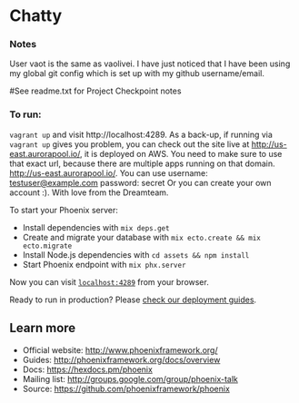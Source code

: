 # Chatty

### Notes
User vaot is the same as vaolivei. I have just noticed that I have been using my global
git config which is set up with my github username/email.


#See readme.txt for Project Checkpoint notes

### To run:
`vagrant up`
and visit http://localhost:4289. As a back-up, if running via `vagrant up` gives you problem,
you can check out the site live at http://us-east.aurorapool.io/, it is deployed on AWS.
You need to make sure to use that exact url, because there are multiple apps running on that
domain. http://us-east.aurorapool.io/.
You can use
username: testuser@example.com
password: secret
Or you can create your own account :). With love from the Dreamteam.

To start your Phoenix server:

  * Install dependencies with `mix deps.get`
  * Create and migrate your database with `mix ecto.create && mix ecto.migrate`
  * Install Node.js dependencies with `cd assets && npm install`
  * Start Phoenix endpoint with `mix phx.server`

Now you can visit [`localhost:4289`](http://localhost:4289) from your browser.

Ready to run in production? Please [check our deployment guides](http://www.phoenixframework.org/docs/deployment).

## Learn more

  * Official website: http://www.phoenixframework.org/
  * Guides: http://phoenixframework.org/docs/overview
  * Docs: https://hexdocs.pm/phoenix
  * Mailing list: http://groups.google.com/group/phoenix-talk
  * Source: https://github.com/phoenixframework/phoenix
